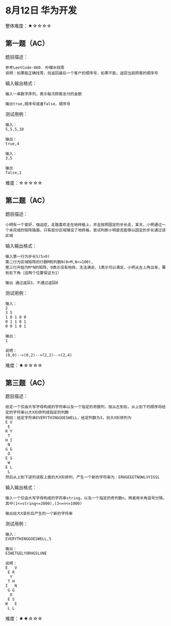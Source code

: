 # 8月12日 华为开发

整体难度：★☆☆☆☆

## 第一题（AC）

题目描述：

    参考LeetCode-860. 柠檬水找零
    说明：如果能正确找零，则返回最后一个客户的顺序号，如果不能，返回当前顾客的顺序号

输入输出格式：

    输入一串数字序列，表示每次顾客支付的金额

    输出true,顺序号或者false，顺序号

测试用例：

    输入：
    5,5,5,10

    输出：
    true,4

    输入：
    3,5

    输出
    false,1
    


难度：☆☆☆☆☆

## 第二题（AC）

题目描述：

    小明有一个爱好，强迫症，走路喜欢走在地砖格上，并且按照固定的步长走，某天，小明通过一个未完成的矩阵路面，只有部分区域铺设了地砖格，尝试判断小明是否能够以固定的步长通过该区域

输入输出格式：

    输入第一行为步长S(S>0)
    第二行为区域矩阵的行数M和列数N(0<M,N<=100),
    第三行开始为M*N的矩阵，0表示没有地砖，无法满足，1表示可以满足，小明从左上角出发，要到右下角（这两个位置保证为1）

    输出 通过返回1，不通过返回0

测试用例：

    输入：
    2
    3 5
    1 0 1 0 0
    0 1 1 0 1
    0 0 1 0 1

    输出：
    1

    说明：
    (0,0)-->(0,2)-->(2,2)-->(2,4)


难度：★☆☆☆☆

## 第三题（AC）

题目描述：

    给定一个仅由大写字母构成的字符串以及一个指定的奇数列，按从左到右，从上到下的顺序将给定的字符串以大X形排列成指定的列数
    例如：给定字符串EVERYTHINGGOESWELL，给定列数为3，则大X形排列为
    E V
     E
    R Y
     T
    H I
     N
    G G
     O
    E S
     W
    E L
     L
    然后从上到下逐列读取上面的大X形排列，产生一个新的字符串为：ERHGEEETNOWLVYIGSL

输入输出格式：

    输入一个仅由大写字母构成的字符串string，以及一个指定的奇列数n，两者用半角逗号分隔，其中(1<=string<=2000),(3<=n<=1000)

    输出经大X变形后产生的一个新的字符串

测试用例：

    输入：
    EVERYTHINGGOESWELL,5

    输出：
    EIWETGELYORHGSLVNE

    说明：
    E   V
     E R
      Y
     T H
    I   N
     G G
      O
     E S
    W   E
     L L


难度：★★☆☆☆